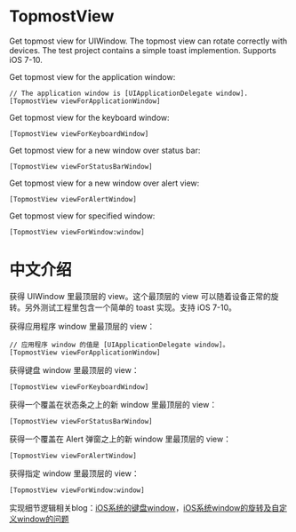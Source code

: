 # TopmostView

Get topmost view for UIWindow. The topmost view can rotate correctly with devices. The test project contains a simple toast implemention. Supports iOS 7-10.

Get topmost view for the application window:

    // The application window is [UIApplicationDelegate window].
    [TopmostView viewForApplicationWindow]

Get topmost view for the keyboard window:

    [TopmostView viewForKeyboardWindow]

Get topmost view for a new window over status bar:

    [TopmostView viewForStatusBarWindow]

Get topmost view for a new window over alert view:

    [TopmostView viewForAlertWindow]

Get topmost view for specified window:

    [TopmostView viewForWindow:window]

# 中文介绍

获得 UIWindow 里最顶层的 view。这个最顶层的 view 可以随着设备正常的旋转。另外测试工程里包含一个简单的 toast 实现。支持 iOS 7-10。

获得应用程序 window 里最顶层的 view：

    // 应用程序 window 的值是 [UIApplicationDelegate window]。
    [TopmostView viewForApplicationWindow]

获得键盘 window 里最顶层的 view：

    [TopmostView viewForKeyboardWindow]

获得一个覆盖在状态条之上的新 window 里最顶层的 view：

    [TopmostView viewForStatusBarWindow]

获得一个覆盖在 Alert 弹窗之上的新 window 里最顶层的 view：

    [TopmostView viewForAlertWindow]

获得指定 window 里最顶层的 view：

    [TopmostView viewForWindow:window]

实现细节逻辑相关blog：[iOS系统的键盘window](http://blog.harrisonxi.com/2017/02/iOS%E7%B3%BB%E7%BB%9F%E7%9A%84%E9%94%AE%E7%9B%98window.html)，[iOS系统window的旋转及自定义window的问题](http://blog.harrisonxi.com/2017/02/iOS%E7%B3%BB%E7%BB%9Fwindow%E7%9A%84%E6%97%8B%E8%BD%AC%E5%8F%8A%E8%87%AA%E5%AE%9A%E4%B9%89window%E7%9A%84%E9%97%AE%E9%A2%98.html)
